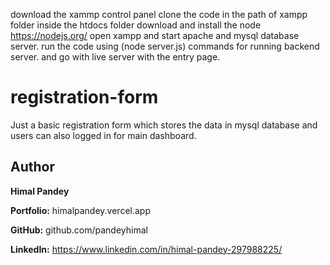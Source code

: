 
download the xammp control panel
clone the code in the path of xampp folder inside the htdocs folder
download and install the node  https://nodejs.org/
open xampp and start apache and mysql database server.
run the code using (node server.js) commands for running backend server.
and go with live server with the entry page.

# registration-form
Just a basic registration form which stores the data in mysql database and users can also logged in for main dashboard.

## Author

**Himal Pandey**

**Portfolio:** himalpandey.vercel.app

**GitHub:** github.com/pandeyhimal

**LinkedIn:** https://www.linkedin.com/in/himal-pandey-297988225/

